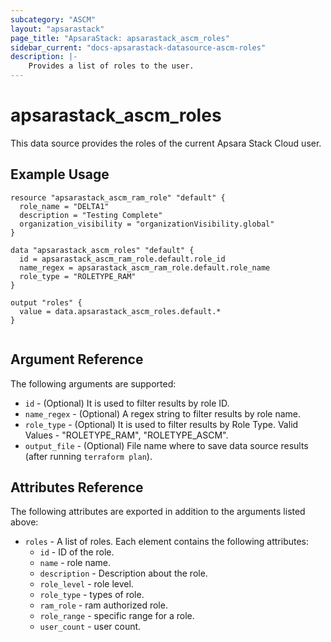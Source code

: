 ```yaml
---
subcategory: "ASCM"
layout: "apsarastack"
page_title: "ApsaraStack: apsarastack_ascm_roles"
sidebar_current: "docs-apsarastack-datasource-ascm-roles"
description: |-
    Provides a list of roles to the user.
---
```


# apsarastack\_ascm_roles

This data source provides the roles of the current Apsara Stack Cloud user.

## Example Usage

```
resource "apsarastack_ascm_ram_role" "default" {
  role_name = "DELTA1"
  description = "Testing Complete"
  organization_visibility = "organizationVisibility.global"
}

data "apsarastack_ascm_roles" "default" {
  id = apsarastack_ascm_ram_role.default.role_id
  name_regex = apsarastack_ascm_ram_role.default.role_name
  role_type = "ROLETYPE_RAM"
}

output "roles" {
  value = data.apsarastack_ascm_roles.default.*
}


```

## Argument Reference

The following arguments are supported:

* `id` - (Optional) It is used to filter results by role ID.
* `name_regex` - (Optional) A regex string to filter results by role name.
* `role_type` - (Optional) It is used to filter results by Role Type. Valid Values - "ROLETYPE_RAM", "ROLETYPE_ASCM".
* `output_file` - (Optional) File name where to save data source results (after running `terraform plan`).

## Attributes Reference

The following attributes are exported in addition to the arguments listed above:

* `roles` - A list of roles. Each element contains the following attributes:
    * `id` - ID of the role.
    * `name` - role name.
    * `description` - Description about the role.
    * `role_level` - role level.
    * `role_type` - types of role.
    * `ram_role` - ram authorized role.
    * `role_range` - specific range for a role.
    * `user_count` - user count.
     
